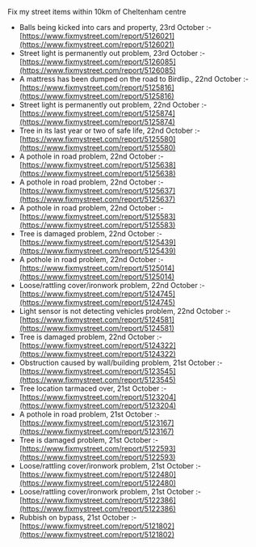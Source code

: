 Fix my street items within 10km of Cheltenham centre

<!-- fix_marker starts -->

- Balls being kicked into cars and property, 23rd October :- [https://www.fixmystreet.com/report/5126021](https://www.fixmystreet.com/report/5126021)
- Street light is permanently out problem, 23rd October :- [https://www.fixmystreet.com/report/5126085](https://www.fixmystreet.com/report/5126085)
- A mattress has been dumped on the road to Birdlip., 22nd October :- [https://www.fixmystreet.com/report/5125816](https://www.fixmystreet.com/report/5125816)
- Street light is permanently out problem, 22nd October :- [https://www.fixmystreet.com/report/5125874](https://www.fixmystreet.com/report/5125874)
- Tree in its last year or two of safe life, 22nd October :- [https://www.fixmystreet.com/report/5125580](https://www.fixmystreet.com/report/5125580)
- A pothole in road problem, 22nd October :- [https://www.fixmystreet.com/report/5125638](https://www.fixmystreet.com/report/5125638)
- A pothole in road problem, 22nd October :- [https://www.fixmystreet.com/report/5125637](https://www.fixmystreet.com/report/5125637)
- A pothole in road problem, 22nd October :- [https://www.fixmystreet.com/report/5125583](https://www.fixmystreet.com/report/5125583)
- Tree is damaged problem, 22nd October :- [https://www.fixmystreet.com/report/5125439](https://www.fixmystreet.com/report/5125439)
- A pothole in road problem, 22nd October :- [https://www.fixmystreet.com/report/5125014](https://www.fixmystreet.com/report/5125014)
- Loose/rattling cover/ironwork problem, 22nd October :- [https://www.fixmystreet.com/report/5124745](https://www.fixmystreet.com/report/5124745)
- Light sensor is not detecting vehicles problem, 22nd October :- [https://www.fixmystreet.com/report/5124581](https://www.fixmystreet.com/report/5124581)
- Tree is damaged problem, 22nd October :- [https://www.fixmystreet.com/report/5124322](https://www.fixmystreet.com/report/5124322)
- Obstruction caused by wall/building problem, 21st October :- [https://www.fixmystreet.com/report/5123545](https://www.fixmystreet.com/report/5123545)
- Tree location tarmaced over, 21st October :- [https://www.fixmystreet.com/report/5123204](https://www.fixmystreet.com/report/5123204)
- A pothole in road problem, 21st October :- [https://www.fixmystreet.com/report/5123167](https://www.fixmystreet.com/report/5123167)
- Tree is damaged problem, 21st October :- [https://www.fixmystreet.com/report/5122593](https://www.fixmystreet.com/report/5122593)
- Loose/rattling cover/ironwork problem, 21st October :- [https://www.fixmystreet.com/report/5122480](https://www.fixmystreet.com/report/5122480)
- Loose/rattling cover/ironwork problem, 21st October :- [https://www.fixmystreet.com/report/5122386](https://www.fixmystreet.com/report/5122386)
- Rubbish on bypass, 21st October :- [https://www.fixmystreet.com/report/5121802](https://www.fixmystreet.com/report/5121802)

<!-- fix_marker ends -->